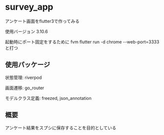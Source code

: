 # survey_app

アンケート画面をflutter3で作ってみる

使用バージョン 3.10.6

起動時にポート固定をするために
fvm flutter run -d chrome --web-port=3333
と打つ

## 使用パッケージ

状態管理: riverpod

画面遷移: go_router

モデルクラス定義: freezed, json_annotation

## 概要

アンケート結果をスプシに保存することを目的としている
